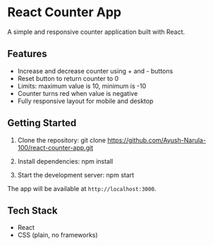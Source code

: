 # React Counter App

A simple and responsive counter application built with React.

## Features

- Increase and decrease counter using + and - buttons
- Reset button to return counter to 0
- Limits: maximum value is 10, minimum is -10
- Counter turns red when value is negative
- Fully responsive layout for mobile and desktop

## Getting Started

1. Clone the repository:
git clone https://github.com/Ayush-Narula-100/react-counter-app.git


2. Install dependencies:
npm install


3. Start the development server:
npm start

The app will be available at `http://localhost:3000`.

## Tech Stack

- React
- CSS (plain, no frameworks)